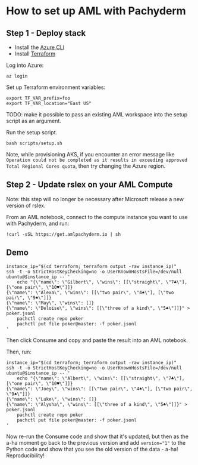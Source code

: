 # How to set up AML with Pachyderm

## Step 1 - Deploy stack

* Install the [Azure CLI](https://docs.microsoft.com/en-us/cli/azure/install-azure-cli)
* Install [Terraform](https://learn.hashicorp.com/tutorials/terraform/install-cli)

Log into Azure:
```
az login
```

Set up Terraform environment variables:
```
export TF_VAR_prefix=foo
export TF_VAR_location="East US"
```

TODO: make it possible to pass an existing AML workspace into the setup script as an argument.

Run the setup script.
```
bash scripts/setup.sh
```

Note, while provisioning AKS, if you encounter an error message like
`Operation could not be completed as it results in exceeding approved Total Regional Cores quota`,
then try changing the Azure region.

## Step 2 - Update rslex on your AML Compute

Note: this step will no longer be necessary after Microsoft release a new version of rslex.

From an AML notebook, connect to the compute instance you want to use with Pachyderm, and run:

```
!curl -sSL https://get.amlpachyderm.io | sh
```




## Demo

```
instance_ip="$(cd terraform; terraform output -raw instance_ip)"
ssh -t -o StrictHostKeyChecking=no -o UserKnownHostsFile=/dev/null ubuntu@$instance_ip -- '
    echo "{\"name\": \"Gilbert\", \"wins\": [[\"straight\", \"7♣\"], [\"one pair\", \"10♥\"]]}
{\"name\": \"Alexa\", \"wins\": [[\"two pair\", \"4♠\"], [\"two pair\", \"9♠\"]]}
{\"name\": \"May\", \"wins\": []}
{\"name\": \"Deloise\", \"wins\": [[\"three of a kind\", \"5♣\"]]}" > poker.jsonl
    pachctl create repo poker
    pachctl put file poker@master: -f poker.jsonl
'
```

Then click Consume and copy and paste the result into an AML notebook.

Then, run:
```
instance_ip="$(cd terraform; terraform output -raw instance_ip)"
ssh -t -o StrictHostKeyChecking=no -o UserKnownHostsFile=/dev/null ubuntu@$instance_ip -- '
    echo "{\"name\": \"Albert\", \"wins\": [[\"straight\", \"7♣\"], [\"one pair\", \"10♥\"]]}
{\"name\": \"Joey\", \"wins\": [[\"two pair\", \"4♠\"], [\"two pair\", \"9♠\"]]}
{\"name\": \"Luke\", \"wins\": []}
{\"name\": \"Alysha\", \"wins\": [[\"three of a kind\", \"5♣\"]]}" > poker.jsonl
    pachctl create repo poker
    pachctl put file poker@master: -f poker.jsonl
'
```

Now re-run the Consume code and show that it's updated, but then as the a-ha moment go back to the previous version and add `version="1"` to the Python code and show that you see the old version of the data - a-ha! Reproducibility!
